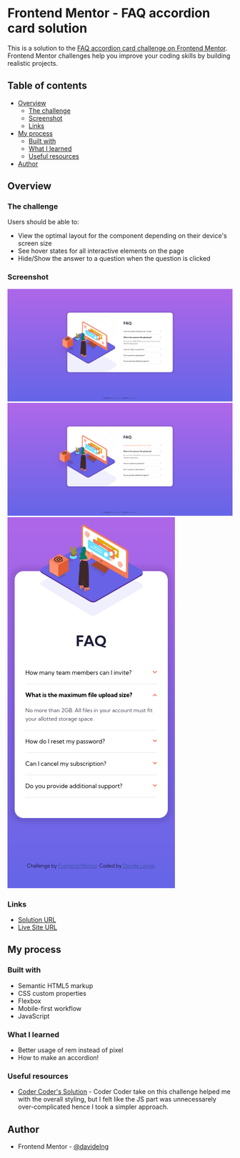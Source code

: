 # Frontend Mentor - FAQ accordion card solution

This is a solution to the [FAQ accordion card challenge on Frontend Mentor](https://www.frontendmentor.io/challenges/faq-accordion-card-XlyjD0Oam). Frontend Mentor challenges help you improve your coding skills by building realistic projects. 

## Table of contents

- [Overview](#overview)
  - [The challenge](#the-challenge)
  - [Screenshot](#screenshot)
  - [Links](#links)
- [My process](#my-process)
  - [Built with](#built-with)
  - [What I learned](#what-i-learned)
  - [Useful resources](#useful-resources)
- [Author](#author)

## Overview

### The challenge

Users should be able to:

- View the optimal layout for the component depending on their device's screen size
- See hover states for all interactive elements on the page
- Hide/Show the answer to a question when the question is clicked

### Screenshot

![](screenshot/desktop.png)
![](screenshot/hover-state.png)
![](screenshot/mobile.png)

### Links

- [Solution URL](https://github.com/davidelng/5-faq-accordion-card)
- [Live Site URL](https://davidelng.github.io/5-faq-accordion-card/)

## My process

### Built with

- Semantic HTML5 markup
- CSS custom properties
- Flexbox
- Mobile-first workflow
- JavaScript

### What I learned

- Better usage of rem instead of pixel
- How to make an accordion!

### Useful resources

- [Coder Coder's Solution](https://www.youtube.com/watch?v=FboXxLxg8eo) - Coder Coder take on this challenge helped me with the overall styling, but I felt like the JS part was unnecessarely over-complicated hence I took a simpler approach.

## Author

- Frontend Mentor - [@davidelng](https://www.frontendmentor.io/profile/davidelng)
